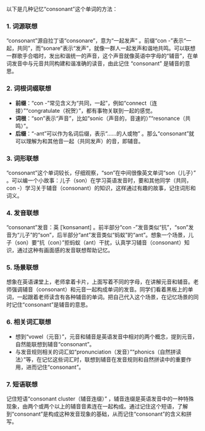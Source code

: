以下是几种记忆“consonant”这个单词的方法：

### 1. 词源联想
“consonant”源自拉丁语“consonare”，意为“一起发声” 。前缀“con -”表示“一起，共同”，而“sonare”表示“发声”，就像一群人一起发声和谐地共鸣。可以联想一群歌手合唱时，发出和谐统一的声音，这个声音就像英语中字母的“辅音”，在单词发音中与元音共同构建和谐准确的读音，由此记住 “consonant” 是辅音的意思。

### 2. 词根词缀联想
 - **前缀**：“con -”常见含义为“共同，一起”，例如“connect（连接）”“congratulate（祝贺）”，都有事物关联到一起的感觉。
 - **词根**：“son”表示“声音”，比如“sonic（声音的，音速的）”“resonance（共鸣）”。 
 - **后缀**：“-ant”可以作为名词后缀，表示“……的人或物” 。那么“consonant”就可以理解为和其他音一起（共同发声）的音，即辅音。

### 3. 词形联想
“consonant”这个单词较长，仔细观察，“son”在中间很像英文单词“son（儿子）” 。可以编一个小故事：儿子（son）在学习英语发音时，要和其他同学（共同，con -）学习关于辅音（consonant）的知识，这样通过有趣的故事，记住词形和词义。

### 4. 发音联想
“consonant”发音：英 [ˈkɒnsənənt]  。前半部分“con -”发音类似“抗”，“son”发音为“儿子”的“son”，后半部分“ant”发音类似“蚂蚁”的“ant”。想象一个场景，儿子（son）要“抗（con）”拒蚂蚁（ant）干扰，认真学习辅音（consonant）知识，通过这种有画面感的发音联想帮助记忆。

### 5. 场景联想
想象在英语课堂上，老师拿着卡片，上面写着不同的字母，在讲解元音和辅音。老师强调辅音（consonant）和元音一起构成单词的发音。同学们看着黑板上的单词，一起跟着老师读含有各种辅音的单词。把自己代入这个场景，在记忆场景的同时记住“consonant”是辅音的意思。

### 6. 相关词汇联想
 - 想到“vowel（元音）”，元音和辅音是英语发音中相对的两个概念，提到元音，自然能联想到辅音“consonant”。
 - 与发音规则相关的词汇如“pronunciation（发音）”“phonics（自然拼读法）”等，在记忆这些词汇时，联想到辅音在发音规则和自然拼读中的重要作用，进而记住“consonant”。

### 7. 短语联想
记住短语“consonant cluster（辅音连缀）” ，辅音连缀是英语发音中的一种特殊现象，由两个或两个以上的辅音音素连在一起构成。通过记住这个短语，了解到“consonant”是构成这种发音现象的基础，从而记住“consonant”的含义和拼写。 